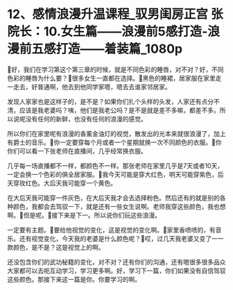 # 12、感情浪漫升温课程_驭男闺房正宫 张院长：10.女生篇——浪漫前5感打造-浪漫前五感打造——着装篇_1080p

🎼好，我们在学习第这个第三章的时候，就是不同色彩的睡唇，对不对？好，不同色彩的睡唇为什么要？🎼很多女生一直都在选择。🎼黑色的睡裙，居家服在家里走一走去，好普通啊，他去到他同学家嗯，嗯去去谁家邻居家。

发现人家家也是这样子的，是不是？如果你们扎个头样的头发，人家还有点分不清，应该是我老婆吗？咦，他们是我老公吗？是不是就是差不多嘛，都差不多。所以说呢没有任何的新鲜，也没有任何的浪漫的感觉。

所以你们在家里呢有浪漫的香薰金油灯的视觉，散发出的光本来就很浪漫了，加上有爵士的音乐。🎼你一定要穿每个月或者一个星期就换一次不同颜色的衣服。🎼你你们可以看一下张老师在直播间，几乎经常换衣服。

几乎每一场直播都不一样，都颜色不一样。那张老师在家里几乎是7天或者10天，一定会换一个色彩的俱全居家服。🎼我今天可能是穿大红色，明天可能穿紫色，后天穿玫红色。大后天我可能穿一个黄色。

在大后天我可能穿一件灰色，在大后天我才会去选择粉色。然后还有的就是别的各种颜色，我都会去驾驭一下，就是还有一些女生说啊。老师我穿这些颜色，我也想啊。🎼但是呢。🎼接下来是下一。所以说你们玩这些浪漫。

一定要有主题。🎼要给他视觉的变化，这是视觉的变化啊。🎼家里香喷喷的，有音乐。还有视觉变化，今天我的老婆是什么颜色呢？🎼哎，过几天我老婆又变了一一款颜色，是不是？这是视觉上的啊。

还没包含你们的武功秘籍的变化，对不对？还有你们的沟通，还有嗯很多很多品众大家都可以去呃互动学习，学习更多啊。好，学习下一篇，你们如果没有自信驾驭这些颜色。那接下来这一篇是你。你要学习的啊。

